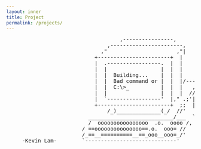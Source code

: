 ```yaml
---
layout: inner
title: Project
permalink: /projects/
---
```

<pre style="background-color: transparent; border: none;">
                                    ,----------------,              ,---------,
                                ,-----------------------,          ,"        ,"|
                              ,"                      ,"|        ,"        ,"  |
                            +-----------------------+  |      ,"        ,"    |
                            |  .-----------------.  |  |     +---------+      |
                            |  |                 |  |  |     | -==----'|      |
                            |  |  Building...    |  |  |     |         |      |
                            |  |  Bad command or |  |  |/----|`---=    |      |
                            |  |  C:\>_          |  |  |   ,/|==== ooo |      ;
                            |  |                 |  |  |  // |(((( [33]|    ,"
                            |  `-----------------'  |," .;'| |((((     |  ,"
                            +-----------------------+  ;;  | |         |,"     
                                /_)______________(_/  //'   | +---------+
                          ___________________________/___  `,        
                          /  oooooooooooooooo  .o.  oooo /,   \,"-----------
                        / ==ooooooooooooooo==.o.  ooo= //   ,`\--{)B     ,"
                        /_==__==========__==_ooo__ooo=_/'   /___________,"
     -Kevin Lam-        `-----------------------------'      
</pre>